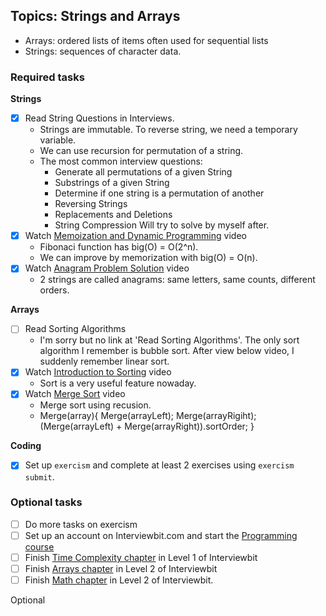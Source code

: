 ## Topics: Strings and Arrays

* Arrays: ordered lists of items often used for sequential lists
* Strings: sequences of character data.

### Required tasks

**Strings**

- [x] Read String Questions in Interviews.
  - Strings are immutable. To reverse string, we need a temporary variable.
  - We can use recursion for permutation of a string.
  - The most common interview questions:
    + Generate all permutations of a given String
    + Substrings of a given String
    + Determine if one string is a permutation of another
    + Reversing Strings
    + Replacements and Deletions
    + String Compression
    Will try to solve by myself after.
- [x] Watch [Memoization and Dynamic Programming](https://www.youtube.com/watch?v=P8Xa2BitN3I) video
  - Fibonaci function has big(O) = O(2^n).
  - We can improve by memorization with big(O) = O(n).
- [x] Watch [Anagram Problem Solution](https://www.youtube.com/watch?v=3MwRGPPB4tw) video
  - 2 strings are called anagrams: same letters, same counts, different orders.

**Arrays**

- [ ] Read Sorting Algorithms
  - I'm sorry but no link at 'Read Sorting Algorithms'. The only sort algorithm I remember is bubble sort. After view below video, I suddenly remember linear sort.
- [x] Watch [Introduction to Sorting](https://www.youtube.com/watch?v=pkkFqlG0Hds) video
  - Sort is a very useful feature nowaday.
- [x] Watch [Merge Sort](https://www.youtube.com/watch?v=KF2j-9iSf4Q) video
  - Merge sort using recusion.
  - Merge(array){
    Merge(arrayLeft);
    Merge(arrayRigiht);
    (Merge(arrayLeft) + Merge(arrayRight)).sortOrder;
  }

**Coding**

- [x] Set up `exercism` and complete at least 2 exercises using `exercism submit`.

### Optional tasks

- [ ] Do more tasks on exercism
- [ ] Set up an account on Interviewbit.com and start the [Programming course](https://www.interviewbit.com/courses/programming/)
- [ ] Finish [Time Complexity chapter](https://www.interviewbit.com/courses/programming/topics/time-complexity) in Level 1 of Interviewbit
- [ ] Finish [Arrays chapter]((https://www.interviewbit.com/courses/programming/topics/arrays/)) in Level 2 of Interviewbit
- [ ] Finish [Math chapter](https://www.interviewbit.com/courses/programming/topics/math/) in Level 2 of Interviewbit.

Optional
